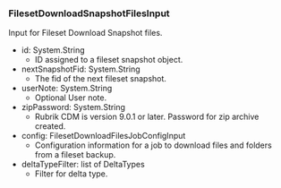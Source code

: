 ### FilesetDownloadSnapshotFilesInput
Input for Fileset Download Snapshot files.

- id: System.String
  - ID assigned to a fileset snapshot object.
- nextSnapshotFid: System.String
  - The fid of the next fileset snapshot.
- userNote: System.String
  - Optional User note.
- zipPassword: System.String
  - Rubrik CDM is version 9.0.1 or later. Password for zip archive created.
- config: FilesetDownloadFilesJobConfigInput
  - Configuration information for a job to download files and folders from a fileset backup.
- deltaTypeFilter: list of DeltaTypes
  - Filter for delta type.
